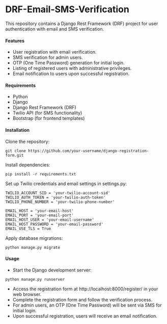 # DRF-Email-SMS-Verification

This repository contains a Django Rest Framework (DRF) project for user authentication with email and SMS verification.

#### Features
- User registration with email verification.
- SMS verification for admin users.
- OTP (One Time Password) generation for initial login.
- Listing of registered users with administrative privileges.
- Email notification to users upon successful registration.

#### Requirements
- Python
- Django
- Django Rest Framework (DRF)
- Twilio API (for SMS functionality)
- Bootstrap (for frontend templates)

#### Installation
Clone the repository:
```
git clone https://github.com/your-username/django-registration-form.git
```
Install dependencies:
```
pip install -r requirements.txt
```
Set up Twilio credentials and email settings in settings.py:
```
TWILIO_ACCOUNT_SID = 'your-twilio-account-sid'
TWILIO_AUTH_TOKEN = 'your-twilio-auth-token'
TWILIO_PHONE_NUMBER = 'your-twilio-phone-number'

EMAIL_HOST = 'your-email-host'
EMAIL_PORT = 'your-email-port'
EMAIL_HOST_USER = 'your-email-username'
EMAIL_HOST_PASSWORD = 'your-email-password'
EMAIL_USE_TLS = True
```
Apply database migrations:
```
python manage.py migrate
```
#### Usage
- Start the Django development server:
```
python manage.py runserver
```
- Access the registration form at http://localhost:8000/register/ in your web browser.
- Complete the registration form and follow the verification process.
- For admin users, an OTP (One Time Password) will be sent via SMS for initial login.
- Upon successful registration, users will receive an email notification.
